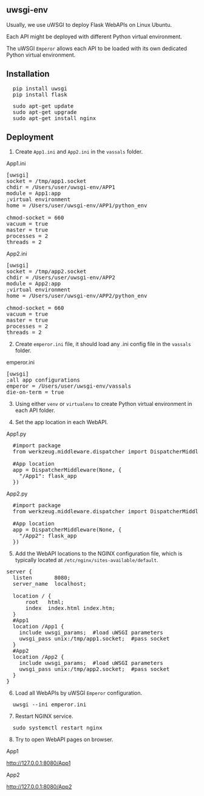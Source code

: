 ## uwsgi-env
Usually, we use uWSGI to deploy Flask WebAPIs on Linux Ubuntu.

Each API might be deployed with different Python virtual environment.

The uWSGI `Emperor` allows each API to be loaded with its own dedicated Python virtual environment.

## Installation
<pre lang="python">
  pip install uwsgi
  pip install flask
</pre>
<pre lang="bash">
  sudo apt-get update
  sudo apt-get upgrade
  sudo apt-get install nginx
</pre>

## Deployment
1. Create `App1.ini` and `App2.ini` in the `vassals` folder.

App1.ini
<pre lang="bash">
[uwsgi]
socket = /tmp/app1.socket
chdir = /Users/user/uwsgi-env/APP1
module = App1:app
;virtual environment
home = /Users/user/uwsgi-env/APP1/python_env

chmod-socket = 660
vacuum = true
master = true
processes = 2
threads = 2
</pre>

App2.ini
<pre lang="bash">
[uwsgi]
socket = /tmp/app2.socket
chdir = /Users/user/uwsgi-env/APP2
module = App2:app
;virtual environment
home = /Users/user/uwsgi-env/APP2/python_env

chmod-socket = 660
vacuum = true
master = true
processes = 2
threads = 2
</pre>

2. Create `emperor.ini` file, it should load any .ini config file in the `vassals` folder.

emperor.ini
<pre lang="bash">
[uwsgi]
;all app configurations
emperor = /Users/user/uwsgi-env/vassals
die-on-term = true
</pre>

3. Using either `venv` or `virtualenv` to create Python virtual environment in each API folder.

4. Set the app location in each WebAPI.

App1.py
<pre lang="python">
  #import package
  from werkzeug.middleware.dispatcher import DispatcherMiddleware

  #App location
  app = DispatcherMiddleware(None, {
    "/App1": flask_app
  })
</pre>

App2.py
<pre lang="python">
  #import package
  from werkzeug.middleware.dispatcher import DispatcherMiddleware

  #App location
  app = DispatcherMiddleware(None, {
    "/App2": flask_app
  })
</pre>

5. Add the WebAPI locations to the NGINX configuration file, which is typically located at `/etc/nginx/sites-available/default`.

<pre lang="bash">
server {
  listen       8080;
  server_name  localhost;

  location / {
      root   html;
      index  index.html index.htm;
  }
  #App1
  location /App1 {
    include uwsgi_params;  #load uWSGI parameters
    uwsgi_pass unix:/tmp/app1.socket;  #pass socket
  }
  #App2
  location /App2 {
    include uwsgi_params;  #load uWSGI parameters
    uwsgi_pass unix:/tmp/app2.socket;  #pass socket
  }
}
</pre>

6. Load all WebAPIs by uWSGI `Emperor` configuration.
<pre lang="bash">
  uwsgi --ini emperor.ini
</pre>

7. Restart NGINX service.
<pre lang="bash">
  sudo systemctl restart nginx
</pre>

8. Try to open WebAPI pages on browser.

App1

<a href="http://127.0.0.1:8080/App1" target="_blank">http://127.0.0.1:8080/App1</a>

App2

<a href="http://127.0.0.1:8080/App2" target="_blank">http://127.0.0.1:8080/App2</a>

